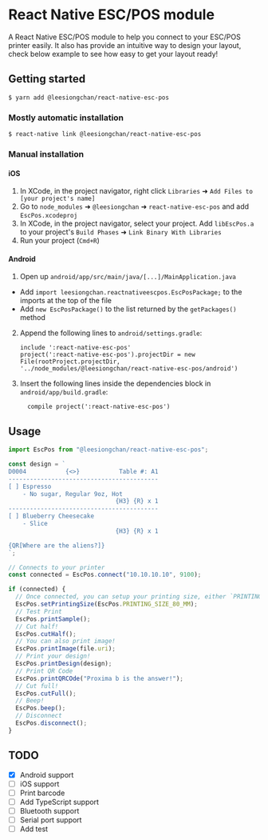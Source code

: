 # React Native ESC/POS module

A React Native ESC/POS module to help you connect to your ESC/POS printer easily.
It also has provide an intuitive way to design your layout, check below example to see how easy to get your layout ready!

## Getting started

`$ yarn add @leesiongchan/react-native-esc-pos`

### Mostly automatic installation

`$ react-native link @leesiongchan/react-native-esc-pos`

### Manual installation

#### iOS

1. In XCode, in the project navigator, right click `Libraries` ➜ `Add Files to [your project's name]`
2. Go to `node_modules` ➜ `@leesiongchan` ➜ `react-native-esc-pos` and add `EscPos.xcodeproj`
3. In XCode, in the project navigator, select your project. Add `libEscPos.a` to your project's `Build Phases` ➜ `Link Binary With Libraries`
4. Run your project (`Cmd+R`)

#### Android

1. Open up `android/app/src/main/java/[...]/MainApplication.java`

- Add `import leesiongchan.reactnativeescpos.EscPosPackage;` to the imports at the top of the file
- Add `new EscPosPackage()` to the list returned by the `getPackages()` method

2. Append the following lines to `android/settings.gradle`:
   ```
   include ':react-native-esc-pos'
   project(':react-native-esc-pos').projectDir = new File(rootProject.projectDir, 	'../node_modules/@leesiongchan/react-native-esc-pos/android')
   ```
3. Insert the following lines inside the dependencies block in `android/app/build.gradle`:
   ```
     compile project(':react-native-esc-pos')
   ```

## Usage

```javascript
import EscPos from "@leesiongchan/react-native-esc-pos";

const design = `
D0004           {<>}           Table #: A1
------------------------------------------
[ ] Espresso
    - No sugar, Regular 9oz, Hot
                              {H3} {R} x 1
------------------------------------------
[ ] Blueberry Cheesecake
    - Slice
                              {H3} {R} x 1

{QR[Where are the aliens?]}
`;

// Connects to your printer
const connected = EscPos.connect("10.10.10.10", 9100);

if (connected) {
  // Once connected, you can setup your printing size, either `PRINTING_SIZE_58_MM` or `PRINTING_SIZE_80_MM`
  EscPos.setPrintingSize(EscPos.PRINTING_SIZE_80_MM);
  // Test Print
  EscPos.printSample();
  // Cut half!
  EscPos.cutHalf();
  // You can also print image!
  EscPos.printImage(file.uri);
  // Print your design!
  EscPos.printDesign(design);
  // Print QR Code
  EscPos.printQRCOde("Proxima b is the answer!");
  // Cut full!
  EscPos.cutFull();
  // Beep!
  EscPos.beep();
  // Disconnect
  EscPos.disconnect();
}
```

## TODO

- [x] Android support
- [ ] iOS support
- [ ] Print barcode
- [ ] Add TypeScript support
- [ ] Bluetooth support
- [ ] Serial port support
- [ ] Add test

